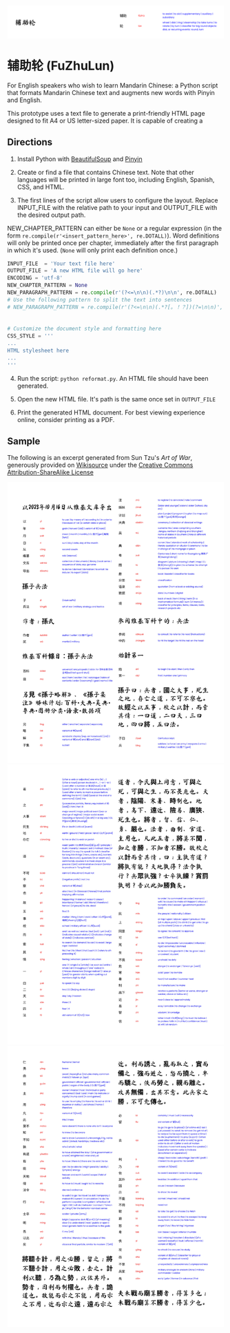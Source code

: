![banner](assets/banner.png)

# 辅助轮 (FuZhuLun)
For English speakers who wish to learn Mandarin Chinese: a Python script that formats Mandarin Chinese text and augments new words with Pinyin and English.

This prototype uses a text file to generate a print-friendly HTML page designed to fit A4 or US letter-sized paper. It is capable of creating a 

## Directions

1. Install Python with [BeautifulSoup](https://pypi.org/project/beautifulsoup4/) and [Pinyin](https://pypi.org/project/pinyin/)

2. Create or find a file that contains Chinese text. Note that other languages will be printed in large font too, including English, Spanish, CSS, and HTML.

3. The first lines of the script allow users to configure the layout. Replace INPUT_FILE with the relative path to your input and OUTPUT_FILE with the desired output path.

NEW_CHAPTER_PATTERN can either be `None` or a regular expression (in the form `re.compile(r'<insert_pattern_here>', re.DOTALL)`). Word definitions will only be printed once per chapter, immediately after the first paragraph in which it's used. (`None` will only print each definition once.)
```py
INPUT_FILE  = 'Your text file here'
OUTPUT_FILE = 'A new HTML file will go here'
ENCODING = 'utf-8'
NEW_CHAPTER_PATTERN = None
NEW_PARAGRAPH_PATTERN = re.compile(r'(?<=\n\n)(.*?)\n\n', re.DOTALL)
# Use the following pattern to split the text into sentences
# NEW_PARAGRAPH_PATTERN = re.compile(r'(?<=\n\n)(.*?[。！？])(?=\n\n)', re.DOTALL)


# Customize the document style and formatting here
CSS_STYLE = '''
...
HTML stylesheet here
...
'''
```

4. Run the script: `python reformat.py`. An HTML file should have been generated.

5. Open the new HTML file. It's path is the same once set in `OUTPUT_FILE`

6. Print the generated HTML document. For best viewing experience online, consider printing as a PDF.

## Sample

The following is an excerpt generated from Sun Tzu's *Art of War*, generously provided on [Wikisource](https://zh.wikisource.org/wiki/%E5%AD%AB%E5%AD%90%E5%85%B5%E6%B3%95) under the [Creative Commons Attribution-ShareAlike License](https://creativecommons.org/licenses/by-sa/4.0/deed.en)

![picture 1](assets/artofwar1.jpg)
![picture 2](assets/artofwar2.jpg)
![picture 3](assets/artofwar3.jpg)
